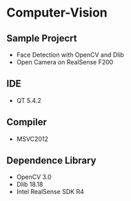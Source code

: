 # Computer-Vision

## Sample Projecrt
* Face Detection with OpenCV and Dlib
* Open Camera on RealSense F200

## IDE

* QT 5.4.2

## Compiler

* MSVC2012

## Dependence Library

* OpenCV 3.0
* Dlib 18.18
* Intel RealSense SDK R4
